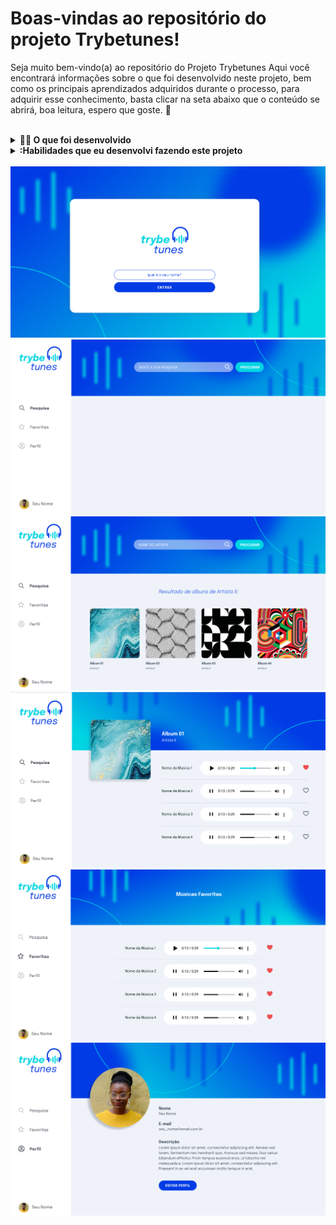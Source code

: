 

# Boas-vindas ao repositório do projeto Trybetunes!

Seja muito bem-vindo(a) ao repositório do Projeto Trybetunes Aqui você encontrará informações sobre o que foi desenvolvido neste projeto, bem como os principais aprendizados adquiridos durante o processo, para adquirir esse conhecimento, basta clicar na seta abaixo que o conteúdo se abrirá, boa leitura, espero que goste. 🙂



<br>
<details>
  <summary><strong>👨‍💻 O que foi desenvolvido</strong></summary><br />

  Neste projeto eu criei o TrybeTunes, uma aplicação capaz de reproduzir músicas das mais variadas bandas e artistas, e também é possivel criar uma lista de músicas favoritas e editar o perfil da pessoa usuária logada. Essa aplicação é capaz de:

  - Fazer login;
  - Pesquisar por uma banda ou artista;
  - Listar os álbuns disponíveis dessa banda ou artista;
  - Visualizar as músicas de um álbum selecionado;
  - Reproduzir uma prévia das músicas deste álbum;
  - Favoritar e desfavoritar músicas;
  - Ver a lista de músicas favoritas;
  - Ver o perfil da pessoa logada;
  - Editar o perfil da pessoa logada;

</details>

<details>
  <summary><strong>:Habilidades que eu desenvolvi fazendo este projeto</strong></summary><br />

Neste projeto, eu fui capaz de:

- Fazer requisições e consumir dados vindos de uma `API`;

- Utilizar os ciclos de vida de um componente React;

- Utilizar a função `setState` de forma a garantir que um determinado código só é executado após o estado ser atualizado

- Utilizar o componente `BrowserRouter` corretamente;

- Criar rotas, mapeando o caminho da URL com o componente correspondente, via `Route`;

- Utilizar o `Switch` do `React Router`

- Criar links de navegação na aplicação com o componente `Link`;
</details>

<br>
<img src="images/login-trybetunes.png">

<br>
<img src="images/home-trybetunes.png">

<br>
<img src="images/musicas-trybetunes.png">

<br>
<img src="images/artistas.png">

<br>
<img src="images/musicasfavoritadas.png">


<br>
<img src="images/perfilTrybetunes.png">
